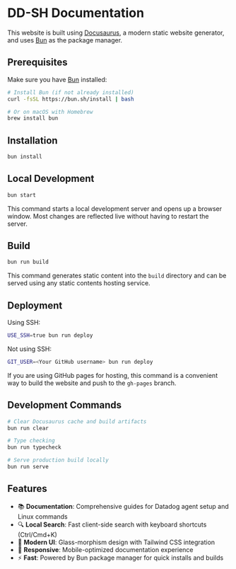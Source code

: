 # DD-SH Documentation

This website is built using [Docusaurus](https://docusaurus.io/), a modern static website generator, and uses [Bun](https://bun.sh/) as the package manager.

## Prerequisites

Make sure you have [Bun](https://bun.sh/) installed:

```bash
# Install Bun (if not already installed)
curl -fsSL https://bun.sh/install | bash

# Or on macOS with Homebrew
brew install bun
```

## Installation

```bash
bun install
```

## Local Development

```bash
bun start
```

This command starts a local development server and opens up a browser window. Most changes are reflected live without having to restart the server.

## Build

```bash
bun run build
```

This command generates static content into the `build` directory and can be served using any static contents hosting service.

## Deployment

Using SSH:

```bash
USE_SSH=true bun run deploy
```

Not using SSH:

```bash
GIT_USER=<Your GitHub username> bun run deploy
```

If you are using GitHub pages for hosting, this command is a convenient way to build the website and push to the `gh-pages` branch.

## Development Commands

```bash
# Clear Docusaurus cache and build artifacts
bun run clear

# Type checking
bun run typecheck

# Serve production build locally
bun run serve
```

## Features

- 📚 **Documentation**: Comprehensive guides for Datadog agent setup and Linux commands
- 🔍 **Local Search**: Fast client-side search with keyboard shortcuts (Ctrl/Cmd+K)
- 🎨 **Modern UI**: Glass-morphism design with Tailwind CSS integration
- 📱 **Responsive**: Mobile-optimized documentation experience
- ⚡ **Fast**: Powered by Bun package manager for quick installs and builds
